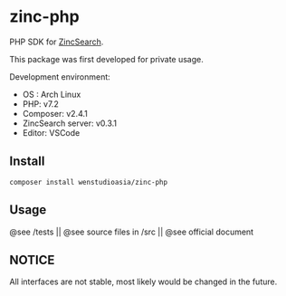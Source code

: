 # zinc-php

PHP SDK for [ZincSearch](https://docs.zincsearch.com/).

This package was first developed for private usage.

Development environment:

- OS : Arch Linux
- PHP: v7.2
- Composer: v2.4.1
- ZincSearch server: v0.3.1
- Editor: VSCode

## Install

```shell
composer install wenstudioasia/zinc-php
```

## Usage

@see /tests || @see source files in /src || @see official document

## NOTICE

All interfaces are not stable, most likely would be changed in the future.
